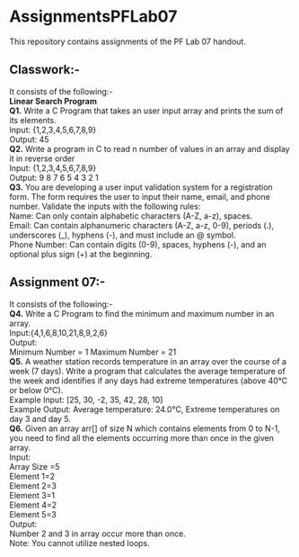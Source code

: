# AssignmentsPFLab07
This repository contains assignments of the PF Lab 07 handout.

## Classwork:-
It consists of the following:-
<br>**Linear Search Program**
<br>**Q1.** Write a C Program that takes an user input array and prints the sum of its elements. <br>Input: {1,2,3,4,5,6,7,8,9} <br>Output: 45
<br>**Q2.** Write a program in C to read n number of values in an array and display it in reverse order<br>Input: {1,2,3,4,5,6,7,8,9}<br>Output: 9 8 7 6 5 4 3 2 1
<br>**Q3.** You are developing a user input validation system for a registration form. The form requires the user to input their name, email, and phone number. Validate the inputs with the following rules:
<br>Name: Can only contain alphabetic characters (A-Z, a-z), spaces.
<br>Email: Can contain alphanumeric characters (A-Z, a-z, 0-9), periods (.), underscores (_), hyphens (-), and must include an @ symbol.
<br>Phone Number: Can contain digits (0-9), spaces, hyphens (-), and an optional plus sign (+) at the beginning.

## Assignment 07:-
It consists of the following:-
<br>**Q4.** Write a C Program to find the minimum and maximum number in an array.
<br>Input:{4,1,6,8,10,21,8,9,2,6}
<br>Output:
<br>Minimum Number = 1 Maximum Number = 21
<br>**Q5.** A weather station records temperature in an array over the course of a week (7 days). Write a program that calculates the average temperature of the week and identifies if any days had extreme temperatures (above 40°C or below 0°C).
<br>Example Input: [25, 30, -2, 35, 42, 28, 10]
<br>Example Output: Average temperature: 24.0°C, Extreme temperatures on day 3 and day 5.
<br>**Q6.** Given an array arr[] of size N which contains elements from 0 to N-1, you need to find all the
elements occurring more than once in the given array.
<br>Input:
<br>Array Size =5
<br>Element 1=2
<br>Element 2=3
<br>Element 3=1
<br>Element 4=2
<br>Element 5=3
<br>Output:
<br>Number 2 and 3 in array occur more than once.
<br>Note: You cannot utilize nested loops. 
